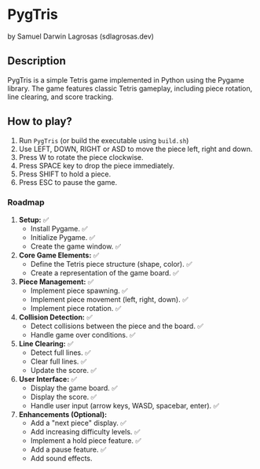 # PygTris
by Samuel Darwin Lagrosas (sdlagrosas.dev)

## Description
PygTris is a simple Tetris game implemented in Python using the Pygame library. The game features classic Tetris gameplay, including piece rotation, line clearing, and score tracking.

## How to play?
1. Run `PygTris` (or build the executable using `build.sh`)
2. Use LEFT, DOWN, RIGHT or ASD to move the piece left, right and down.
3. Press W to rotate the piece clockwise.
4. Press SPACE key to drop the piece immediately.
5. Press SHIFT to hold a piece.
6. Press ESC to pause the game.

### Roadmap

1.  **Setup:** ✅
    *   Install Pygame. ✅
    *   Initialize Pygame. ✅
    *   Create the game window. ✅
2.  **Core Game Elements:** ✅
    *   Define the Tetris piece structure (shape, color). ✅
    *   Create a representation of the game board. ✅
3.  **Piece Management:** ✅
    *   Implement piece spawning. ✅
    *   Implement piece movement (left, right, down). ✅
    *   Implement piece rotation. ✅
4.  **Collision Detection:** ✅
    *   Detect collisions between the piece and the board. ✅
    *   Handle game over conditions. ✅
5.  **Line Clearing:** ✅
    *   Detect full lines. ✅
    *   Clear full lines. ✅
    *   Update the score. ✅
6.  **User Interface:** ✅
    *   Display the game board. ✅
    *   Display the score. ✅
    *   Handle user input (arrow keys, WASD, spacebar, enter). ✅
7.  **Enhancements (Optional):**
    *   Add a "next piece" display. ✅
    *   Add increasing difficulty levels. ✅
    *   Implement a hold piece feature. ✅
    *   Add a pause feature. ✅
    *   Add sound effects.
